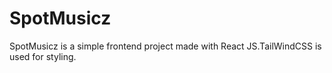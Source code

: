 # SpotMusicz
SpotMusicz is a simple frontend project made with React JS.TailWindCSS is used for styling.
